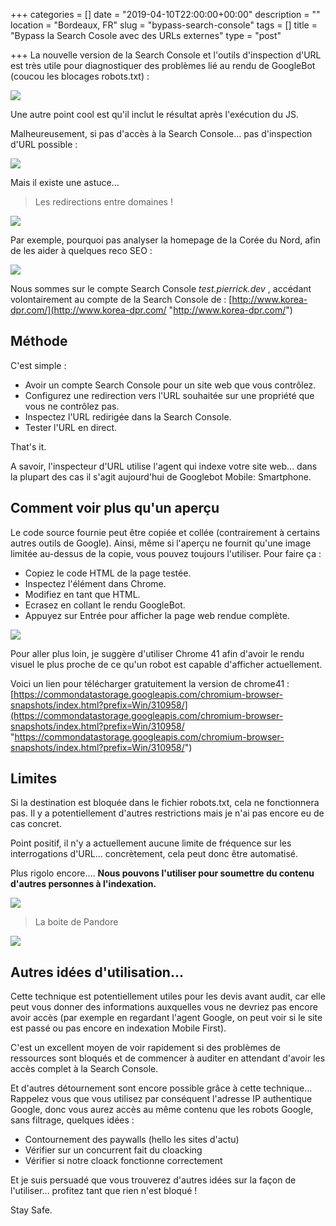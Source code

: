 +++
categories = []
date = "2019-04-10T22:00:00+00:00"
description = ""
location = "Bordeaux, FR"
slug = "bypass-search-console"
tags = []
title = "Bypass la Search Cosole avec des URLs externes"
type = "post"

+++
La nouvelle version de la Search Console et l'outils d'inspection d'URL est très utile pour diagnostiquer des problèmes lié au rendu de GoogleBot (coucou les blocages robots.txt) :

![](/uploads/inspectionURL.PNG)

Une autre point cool est qu'il inclut le résultat après l'exécution du JS.

Malheureusement, si pas d'accès à la Search Console... pas d'inspection d'URL possible :

![](/uploads/nope.PNG)

Mais il existe une astuce...

> Les redirections entre domaines !

![](/uploads/god.jpeg)

Par exemple, pourquoi pas analyser la homepage de la Corée du Nord, afin de les aider à quelques reco SEO : 

![](/uploads/north-korea.PNG)

Nous sommes sur le compte Search Console _test.pierrick.dev_ , accédant volontairement au compte de la Search Console de : [http://www.korea-dpr.com/](http://www.korea-dpr.com/ "http://www.korea-dpr.com/")

## Méthode

C'est simple :

* Avoir un compte Search Console pour un site web que vous contrôlez.
* Configurez une redirection vers l'URL souhaitée sur une propriété que vous ne contrôlez pas.
* Inspectez l'URL redirigée dans la Search Console.
* Tester l'URL en direct.

That's it.

A savoir, l'inspecteur d'URL utilise l'agent qui indexe votre site web... dans la plupart des cas il s'agit aujourd'hui de Googlebot Mobile: Smartphone.

## Comment voir plus qu'un aperçu

Le code source fournie peut être copiée et collée (contrairement à certains autres outils de Google). Ainsi, même si l'aperçu ne fournit qu'une image limitée au-dessus de la copie, vous pouvez toujours l'utiliser. Pour faire ça :

* Copiez le code HTML de la page testée.
* Inspectez l'élément dans Chrome.
* Modifiez en tant que HTML.
* Ecrasez en collant le rendu GoogleBot.
* Appuyez sur Entrée pour afficher la page web rendue complète.

![](/uploads/Inspecteur.PNG)

Pour aller plus loin, je suggère d'utiliser Chrome 41 afin d'avoir le rendu visuel le plus proche de ce qu'un robot est capable d'afficher actuellement.

Voici un lien pour télécharger gratuitement la version de chrome41 : [https://commondatastorage.googleapis.com/chromium-browser-snapshots/index.html?prefix=Win/310958/](https://commondatastorage.googleapis.com/chromium-browser-snapshots/index.html?prefix=Win/310958/ "https://commondatastorage.googleapis.com/chromium-browser-snapshots/index.html?prefix=Win/310958/")

## Limites

Si la destination est bloquée dans le fichier robots.txt, cela ne fonctionnera pas. Il y a potentiellement d'autres restrictions mais je n'ai pas encore eu de cas concret.

Point positif, il n'y a actuellement aucune limite de fréquence sur les interrogations d'URL... concrètement, cela peut donc être automatisé.

Plus rigolo encore.... **Nous pouvons l'utiliser pour soumettre du contenu d'autres personnes à l'indexation.**

![](/uploads/Indexation.PNG)

> La boite de Pandore

![](/uploads/fight.PNG)

## Autres idées d'utilisation...

Cette technique est potentiellement utiles pour les devis avant audit, car elle peut vous donner des informations auxquelles vous ne devriez pas encore avoir accès (par exemple en regardant l'agent Google, on peut voir si le site est passé ou pas encore en indexation Mobile First).

C'est un excellent moyen de voir rapidement si des problèmes de ressources sont bloqués et de commencer à auditer en attendant d'avoir les accès complet à la Search Console.

Et d'autres détournement sont encore possible grâce à cette technique... Rappelez vous que vous utilisez par conséquent l'adresse IP authentique Google, donc vous aurez accès au même contenu que les robots Google, sans filtrage, quelques idées : 

* Contournement des paywalls (hello les sites d'actu)
* Vérifier sur un concurrent fait du cloacking
* Vérifier si notre cloack fonctionne correctement

Et je suis persuadé que vous trouverez d'autres idées sur la façon de l'utiliser... profitez tant que rien n'est bloqué !

Stay Safe.